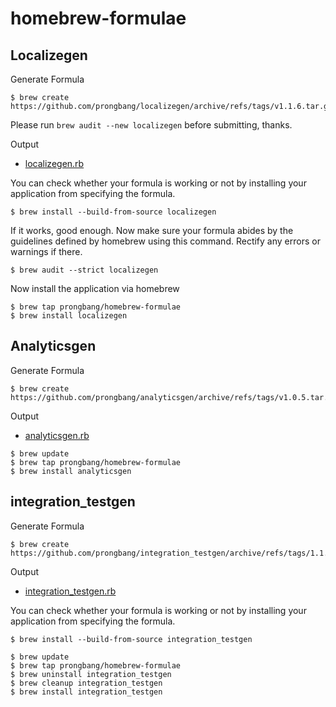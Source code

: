 # homebrew-formulae

## Localizegen

Generate Formula

```shell
$ brew create https://github.com/prongbang/localizegen/archive/refs/tags/v1.1.6.tar.gz
```

Please run `brew audit --new localizegen` before submitting, thanks.

Output

- [localizegen.rb](https://github.com/prongbang/homebrew-formulae/blob/master/localizegen.rb)

You can check whether your formula is working or not by installing your application from specifying the formula.

```shell
$ brew install --build-from-source localizegen
```

If it works, good enough. Now make sure your formula abides by the guidelines defined by homebrew using this command. Rectify any errors or warnings if there.

```shell
$ brew audit --strict localizegen
```

Now install the application via homebrew

```shell
$ brew tap prongbang/homebrew-formulae
$ brew install localizegen
```

## Analyticsgen

Generate Formula

```shell
$ brew create https://github.com/prongbang/analyticsgen/archive/refs/tags/v1.0.5.tar.gz
```

Output

- [analyticsgen.rb](https://github.com/prongbang/homebrew-formulae/blob/master/analyticsgen.rb)

```shell
$ brew update
$ brew tap prongbang/homebrew-formulae
$ brew install analyticsgen
```


## integration_testgen

Generate Formula

```shell
$ brew create https://github.com/prongbang/integration_testgen/archive/refs/tags/1.1.0.tar.gz
```

Output

- [integration_testgen.rb](https://github.com/prongbang/homebrew-formulae/blob/master/integration_testgen.rb)

You can check whether your formula is working or not by installing your application from specifying the formula.

```shell
$ brew install --build-from-source integration_testgen
```

```shell
$ brew update
$ brew tap prongbang/homebrew-formulae
$ brew uninstall integration_testgen
$ brew cleanup integration_testgen
$ brew install integration_testgen
```
